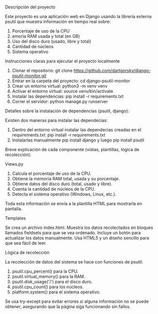 Descripción del proyecto

Este proyecto es una aplicación web en Django usando la libreria externa psutil que muestra información en tiempo real sobre:

1. Porcentaje de uso de la CPU
2. emoria RAM usada y total (en GB)
3. Uso del disco duro (usado, libre y total)
4. Cantidad de núcleos
5. Sistema operativo

Instrucciones claras para ejecutar el proyecto localmente

1. Clonar el repositorio: git clone https://github.com/dartgorsky/django-psutil-monitor.git
2. Entrar en la carpeta del proyecto: cd django-psutil-monitor
3. Crear un entorno virtual: python3 -m venv venv
4. Activar el entorno virtual: source venv/bin/activate
5. Instalar las dependencias: pip install -r requirements.txt
6. Correr el servidor: python manage.py runserver

Detalles sobre la instalación de dependencias (psutil, django):

Existen dos maneras para instalar las dependecias:

1. Dentro del entorno virtual instalar las dependecias creadas en el requirements.txt: pip install -r requirements.txt
2. Instalarlas manualmente pip install django y luego pip install psutil

Breve explicación de cada componente (vistas, plantillas, lógica de recolección):

Views.py

1. Calcula el porcentaje de uso de la CPU.
2. Obtiene la memoria RAM total, usada y su porcentaje.
3. Obtiene datos del disco duro (total, usado y libre).
4. Cuenta la cantidad de núcleos de la CPU.
5. Detecta el sistema operativo (Windows, Linux, etc.).

Toda esta información se envía a la plantilla HTML para mostrarla en pantalla.

Templates

Se crea un archivo index.html.
Muestra los datos recolectados en bloques llamados fieldsets para que se vea ordenado.
Incluye un botón para actualizar los datos manualmente.
Usa HTML5 y un diseño sencillo para que sea fácil de leer.

Lógica de recolección

La recolección de datos del sistema se hace con funciones de psutil:

1. psutil.cpu_percent() para la CPU.
2. psutil.virtual_memory() para la RAM.
3. psutil.disk_usage('/') para el disco duro.
4. psutil.cpu_count() para los núcleos.
5. platform.system() para el sistema operativo.

Se usa try-except para evitar errores si alguna información no se puede obtener, asegurando que la página siga funcionando sin fallos.

